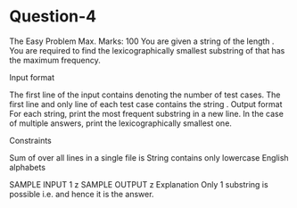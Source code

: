 # Question-4

The Easy Problem
Max. Marks: 100
You are given a string  of the length . You are required to find the lexicographically smallest substring of that has the maximum frequency.

Input format

The first line of the input contains  denoting the number of test cases.
The first line and only line of each test case contains the string .
Output format
For each string, print the most frequent substring in a new line. In the case of multiple answers, print the lexicographically smallest one.

Constraints


Sum of  over all  lines in a single file is 
String contains only lowercase English alphabets

SAMPLE INPUT 
1
z
SAMPLE OUTPUT 
z
Explanation
Only 1 substring is possible i.e.  and hence it is the answer.